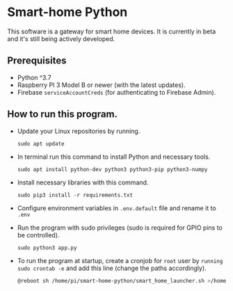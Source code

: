 # Smart-home Python

This software is a gateway for smart home devices.
It is currently in beta and it's still being actively developed.

## Prerequisites

- Python ^3.7
- Raspberry PI 3 Model B or newer (with the latest updates).
- Firebase `serviceAccountCreds` (for authenticating to Firebase Admin).

## How to run this program.

- Update your Linux repositories by running.

  ```
  sudo apt update
  ```

- In terminal run this command to install Python and necessary tools.

  ```
  sudo apt install python-dev python3 python3-pip python3-numpy
  ```

- Install necessary libraries with this command.

  ```
  sudo pip3 install -r requirements.txt
  ```

- Configure environment variables in `.env.default` file and rename it to `.env`

- Run the program with sudo privileges (sudo is required for GPIO pins to be controlled).

  ```
  sudo python3 app.py
  ```

- To run the program at startup, create a cronjob for `root` user by `running sudo crontab -e` and add this line (change the paths accordingly).
  ```bash
  @reboot sh /home/pi/smart-home-python/smart_home_launcher.sh >/home/pi/smart-home-python/smart_home.log 2>&1
  ```

